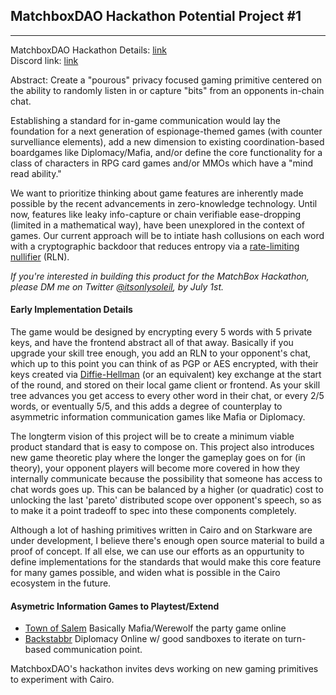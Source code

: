 ## MatchboxDAO Hackathon Potential Project #1
---

MatchboxDAO Hackathon Details: [link](https://www.matchboxdao.com/) 
<br>
Discord link: [link]()


Abstract: Create a "pourous" privacy focused gaming primitive centered on the ability to randomly listen in or capture "bits" from an opponents in-chain chat. 

Establishing a standard for in-game communication would lay the foundation for a next generation of espionage-themed games (with counter survelliance elements), add a new dimension to existing coordination-based boardgames like Diplomacy/Mafia, and/or define the core functionality for a class of characters in RPG card games and/or MMOs which have a "mind read ability."

We want to prioritize thinking about game features are inherently made possible by the recent advancements in zero-knowledge technology. Until now, features like leaky info-capture or chain verifiable ease-dropping (limited in a mathematical way), have been unexplored in the context of games. Our current approach will be to intiate hash collusions on each word with a cryptographic backdoor that reduces entropy via a [rate-limiting nullifier](https://twitter.com/vacp2p/status/1504782393730736128?s=20&t=7i9pwJdVpt94-X2qI3x3lw) (RLN). 

_If you're interested in building this product for the MatchBox Hackathon, please DM me on Twitter [@itsonlysoleil](https://twitter.com/itsonlysoleil), by July 1st._

#### **Early Implementation Details**
 
The game would be designed by encrypting every 5 words with 5 private keys, and have the frontend abstract all of that away. Basically if you upgrade your skill tree enough, you add an RLN to your opponent's chat, which up to this point you can think of as PGP or AES encrypted, with their keys created via [Diffie-Hellman](https://en.wikipedia.org/wiki/Diffie%E2%80%93Hellman_key_exchange) (or an equivalent) key exchange at the start of the round, and stored on their local game client or frontend. As your skill tree advances you get access to every other word in their chat, or every 2/5 words, or eventually 5/5, and this adds a degree of counterplay to asymmetric information communication games like Mafia or Diplomacy.

The longterm vision of this project will be to create a minimum viable product standard that is easy to compose on. This project also introduces new game theoretic play where the longer the gameplay goes on for (in theory), your opponent players will become more covered in how they internally communicate because the possibility that someone has access to chat words goes up. This can be balanced by a higher (or quadratic) cost to unlocking the last 'pareto' distributed scope over opponent's speech, so as to make it a point tradeoff to spec into these components completely.

Although a lot of hashing primitives written in Cairo and on Starkware are under development, I believe there's enough open source material to build a proof of concept. If all else, we can use our efforts as an oppurtunity to define implementations for the standards that would make this core feature for many games possible, and widen what is possible in the Cairo ecosystem in the future.

#### **Asymetric Information Games to Playtest/Extend**

- [Town of Salem](https://www.blankmediagames.com/) Basically Mafia/Werewolf the party game online
- [Backstabbr](https://www.backstabbr.com/) Diplomacy Online w/ good sandboxes to iterate on turn-based communication point. 

MatchboxDAO's hackathon invites devs working on new gaming primitives to experiment with Cairo. 
